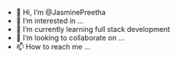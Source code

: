 - 👋 Hi, I’m @JasminePreetha
- 👀 I’m interested in ...
- 🌱 I’m currently learning  full stack development
- 💞️ I’m looking to collaborate on ...
- 📫 How to reach me ...

<!---
JasminePreetha/JasminePreetha is a ✨ special ✨ repository because its `README.md` (this file) appears on your GitHub profile.
You can click the Preview link to take a look at your changes.
--->
